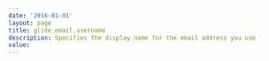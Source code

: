 ```yaml
---
date: '2016-01-01'
layout: page
title: glide.email.username
description: Specifies the display name for the email address you use for SMTP mail. 
value:  
---
```

